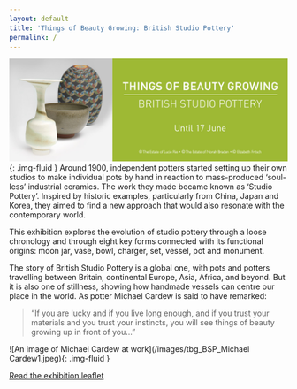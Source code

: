 ```yaml
---
layout: default
title: 'Things of Beauty Growing: British Studio Pottery'
permalink: /
---
```

![Things of Beauty Banner image](/images/TOBG.jpeg){: .img-fluid }
Around 1900, independent potters started setting up their own studios to make individual pots by hand in reaction to mass-produced ‘soul-less’ industrial ceramics. The work they made became known as ‘Studio Pottery’. Inspired by historic examples, particularly from China, Japan and Korea, they aimed to find a new approach that would also resonate with the contemporary world.

This exhibition explores the evolution of studio pottery through a loose chronology and through eight key forms connected with its functional origins: moon jar, vase, bowl, charger, set, vessel, pot and monument.

The story of British Studio Pottery is a global one, with pots and potters travelling between Britain, continental Europe, Asia, Africa, and beyond. But it is also one of stillness, showing how handmade vessels can centre our place in the world. As potter Michael Cardew is said to have remarked:

> “If you are lucky and if you live long enough, and if you trust your materials and you trust your instincts, you will see things of beauty growing up in front of you...”

![An image of Michael Cardew at work](/images/tbg_BSP_Michael Cardew1.jpeg){: .img-fluid }

<a href="https://fitz-cms-images.s3.eu-west-2.amazonaws.com/tbg_flux_leaflet_final.pdf" download class="btn btn-success">Read the exhibition leaflet</a>
